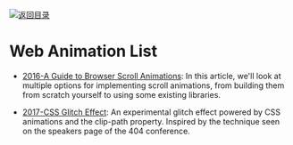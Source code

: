 [![返回目录](https://user-images.githubusercontent.com/5803001/38079637-ff0abcf0-3371-11e8-9b76-ad651620afc7.jpg)](https://github.com/wxyyxc1992/Awesome-Lists)

# Web Animation List

- [2016-A Guide to Browser Scroll Animations](http://developer.telerik.com/featured/guide-browser-scroll-animations/?ref=mybridge.co): In this article, we'll look at multiple options for implementing scroll animations, from building them from scratch yourself to using some existing libraries.

* [2017-CSS Glitch Effect](https://parg.co/Uh7): An experimental glitch effect powered by CSS animations and the clip-path property. Inspired by the technique seen on the speakers page of the 404 conference.
